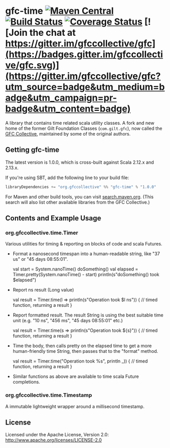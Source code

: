 # gfc-time [![Maven Central](https://maven-badges.herokuapp.com/maven-central/org.gfccollective/gfc-time_2.12/badge.svg?style=plastic)](https://maven-badges.herokuapp.com/maven-central/org.gfccollective/gfc-time_2.12) [![Build Status](https://travis-ci.org/gfccollective/gfc-time.svg?branch=master)](https://travis-ci.org/gfccollective/gfc-time) [![Coverage Status](https://coveralls.io/repos/gfccollective/gfc-time/badge.svg?branch=master&service=github)](https://coveralls.io/github/gfccollective/gfc-time?branch=master) [![Join the chat at https://gitter.im/gfccollective/gfc](https://badges.gitter.im/gfccollective/gfc.svg)](https://gitter.im/gfccollective/gfc?utm_source=badge&utm_medium=badge&utm_campaign=pr-badge&utm_content=badge)


A library that contains time related scala utility classes.
A fork and new home of the former Gilt Foundation Classes (`com.gilt.gfc`), now called the [GFC Collective](https://github.com/gfc-collective), maintained by some of the original authors.

## Getting gfc-time

The latest version is 1.0.0, which is cross-built against Scala 2.12.x and 2.13.x.

If you're using SBT, add the following line to your build file:

```scala
libraryDependencies += "org.gfccollective" %% "gfc-time" % "1.0.0"
```

For Maven and other build tools, you can visit [search.maven.org](http://search.maven.org/#search%7Cga%7C1%7Corg.gfccollective).
(This search will also list other available libraries from the GFC Collective.)

## Contents and Example Usage

### org.gfccollective.time.Timer

Various utilities for timing & reporting on blocks of code and scala Futures.

* Format a nanosecond timespan into a human-readable string, like "37 us" or "45 days 08:55:01".

    val start = System.nanoTime()
    doSomething()
    val elapsed = Timer.pretty(System.nanoTime() - start)
    println(s"doSomething() took $elapsed")

* Report ns result (Long value)

    val result = Timer.time(l => println(s"Operation took $l ns")) {
      // timed function, returning a
      result
    }

* Report formatted result. The result String is using the best suitable time unit
  (e.g. "10 ns", "456 ms", "45 days 08:55:01" etc.)

    val result = Timer.time(s => println(s"Operation took ${s}")) {
      // timed function, returning a
      result
    }

* Time the body, then calls pretty on the elapsed time to get a more human-friendly time
  String, then passes that to the "format" method.

    val result = Timer.time("Operation took %s", println _)) {
      // timed function, returning a
      result
    }

* Similar functions as above are available to time scala Future completions.


### org.gfccollective.time.Timestamp

A immutable lightweight wrapper around a millisecond timestamp.

## License

Licensed under the Apache License, Version 2.0: http://www.apache.org/licenses/LICENSE-2.0
